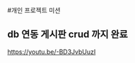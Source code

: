 #개인 프로젝트 미션

## db 연동 게시판 crud 까지 완료

<!-- <video controls width="300" height="500">
    <source src="/media/aaa.mp4"
            type="video/mp4">

</video> -->


https://youtu.be/-BD3JvbUuzI
